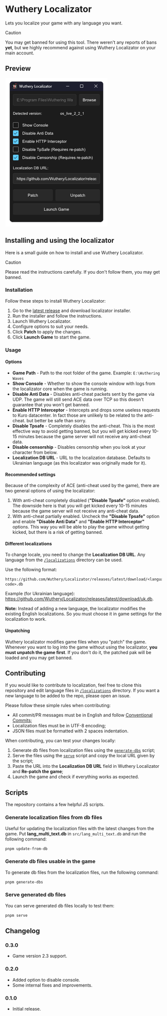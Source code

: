 # Wuthery Localizator

Lets you localize your game with any language you want.

> [!CAUTION]
> You may get banned for using this tool. There weren't any reports of bans **yet**, but we highly recommend against using Wuthery Localizator on your main account.

## Preview

![Preview](/images/preview.png)

## Installing and using the localizator

Here is a small guide on how to install and use Wuthery Localizator.

> [!CAUTION]
> Please read the instructions carefully. If you don't follow them, you may get banned.

### Installation

Follow these steps to install Wuthery Localizator:
1. Go to the [latest release](https://github.com/Wuthery/Localizator/releases/latest) and download localizator installer.
2. Run the installer and follow the instructions.
3. Launch Wuthery Localizator.
4. Configure options to suit your needs.
5. Click **Patch** to apply the changes.
6. Click **Launch Game** to start the game.

### Usage

#### Options

- **Game Path** - Path to the root folder of the game. Example: `E:\Wuthering Waves`
- **Show Console** - Whether to show the console window with logs from the localizator core when the game is running.
- **Disable Anti Data** - Disables anti-cheat packets sent by the game via UDP. The game will still send ACE data over TCP so this doesn't guarantee that you won't get banned.
- **Enable HTTP Interceptor** - Intercepts and drops some useless requests to Kuro datacenter. In fact those are unlikely to be related to the anti-cheat. but better be safe than sorry.
- **Disable Tpsafe** - Completely disables the anti-cheat. This is the most effective way to avoid getting banned, but you will get kicked every 10-15 minutes because the game server will not receive any anti-cheat data.
- **Disable censorship** - Disables censorship when you look at your character from below.
- **Localization DB URL** - URL to the localization database. Defaults to Ukrainian language (as this localizator was originally made for it).

#### Recommended settings

Because of the complexity of ACE (anti-cheat used by the game), there are two general options of using the localizator:

1. With anti-cheat completely disabled (**"Disable Tpsafe"** option enabled). The downside here is that you will get kicked every 10-15 minutes because the game server will not receive any anti-cheat data.
2. With anti-cheat partially enabled. Uncheck the **"Disable Tpsafe"** option and enable **"Disable Anti Data"** and **"Enable HTTP Interceptor"** options. This way you will be able to play the game without getting kicked, but there is a risk of getting banned.

#### Different localizations

To change locale, you need to change the **Localization DB URL**. Any language from the [`/localizations`](/localizations) directory can be used.

Use the following format:
```
https://github.com/Wuthery/Localizator/releases/latest/download/<language-code>.db
```
Example (for Ukrainian language): https://github.com/Wuthery/Localizator/releases/latest/download/uk.db.

**Note:** Instead of adding a new language, the localizator modifies the existing English localizations. So you must choose it in game settings for the localization to work.

#### Unpatching

Wuthery localizator modifies game files when you "patch" the game. Whenever you want to log into the game without using the localizator, **you must unpatch the game first**. If you don't do it, the patched pak will be loaded and you may get banned.

## Contributing

If you would like to contribute to localization, feel free to clone this repository and edit language files in [`/localizations`](/localizations/) directory. If you want a new language to be added to the repo, please open an issue.

Please follow these simple rules when contributing:
- All commit/PR messages must be in English and follow [Conventional Commits](https://www.conventionalcommits.org);
- Localization files must be in UTF-8 encoding;
- JSON files must be formatted with 2 spaces indentation.

When contributing, you can test your changes locally:
1. Generate db files from localization files using the [`generate-dbs`](#generate-db-files-usable-in-the-game) script;
2. Serve the files using the [`serve`](#serve-generated-db-files) script and copy the local URL given by the script;
3. Paste the URL into the **Localization DB URL** field in Wuthery Localizator and **Re-patch the game**;
4. Launch the game and check if everything works as expected.

## Scripts

The repository contains a few helpful JS scripts.

### Generate localization files from db files

Useful for updating the localization files with the latest changes from the game. Put **lang_multi_text.db** in `src/lang_multi_text.db` and run the following command:
```bash
pnpm update-from-db
```

### Generate db files usable in the game

To generate db files from the localization files, run the following command:
```bash
pnpm generate-dbs
```

### Serve generated db files

You can serve generated db files locally to test them:
```bash
pnpm serve
```

## Changelog

### 0.3.0

- Game version 2.3 support.

### 0.2.0

- Added option to disable console.
- Some internal fixes and improvements.

### 0.1.0

- Initial release.
